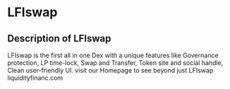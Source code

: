 # LFIswap

## Description of LFIswap

LFIswap is the first all in one Dex with a unique features like Governance protection, LP time-lock, Swap and Transfer, Token site and social handle, Clean user-friendly UI.
visit our Homepage to see beyond just LFIswap liquidityfinanc.com
